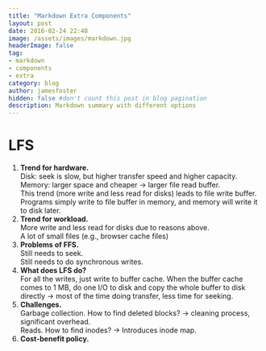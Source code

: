 ```yaml
---
title: "Markdown Extra Components"
layout: post
date: 2016-02-24 22:48
image: /assets/images/markdown.jpg
headerImage: false
tag:
- markdown
- components
- extra
category: blog
author: jamesfoster
hidden: false #don't count this post in blog pagination
description: Markdown summary with different options
---
```




# LFS

1. **Trend for hardware.**  
   Disk: seek is slow, but higher transfer speed and higher capacity.  
   Memory: larger space and cheaper -> larger file read buffer.  
   This trend (more write and less read for disks) leads to file write buffer. Programs simply write to file buffer in memory, and memory will write it to disk later.
2. **Trend for workload.**  
   More write and less read for disks due to reasons above.  
   A lot of small files (e.g., browser cache files)
3. **Problems of FFS.**  
   Still needs to seek.  
   Still needs to do synchronous writes.
4. **What does LFS do?**  
   For all the writes, just write to buffer cache. When the buffer cache comes to 1 MB, do one I/O to disk and copy the whole buffer to disk directly -> most of the time doing transfer, less time for seeking.
5. **Challenges.**  
   Garbage collection. How to find deleted blocks? -> cleaning process, significant overhead.  
   Reads. How to find inodes? -> Introduces inode map.
6. **Cost-benefit policy.**

